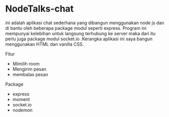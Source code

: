 # NodeTalks-chat

ini adalah aplikasi chat sederhana yang dibangun menggunakan node js dan di bantu oleh beberapa package modul 
seperti express. Program ini mempunyai kelebihan untuk langsung terhubung ke server maka dari itu perlu juga 
package modul socket.io .Kerangka aplikasi ini saya bangun menggunakan HTML dan vanilla CSS.

Fitur
- Mimilih room
- Mengirim pesan
- membalas pesan

Package
- express
- moment
- socket.io
- nodemon
